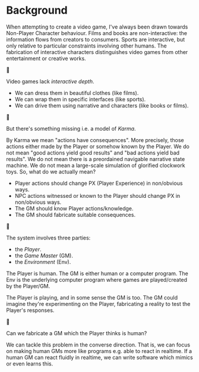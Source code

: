 # Background

When attempting to create a video game,
I've always been drawn towards Non-Player Character behaviour.
Films and books are non-interactive: the information flows from creators to consumers.
Sports are interactive, but only relative to particular constraints involving other humans.
The fabrication of interactive characters distinguishes video games from other entertainment or creative works.

🚧

Video games lack _interactive depth_.
- We can dress them in beautiful clothes (like films).
- We can wrap them in specific interfaces (like sports).
- We can drive them using narrative and characters (like books or films).

🚧

But there's something missing i.e. a model of _Karma_.

By Karma we mean "actions have consequences".
More precisely, those actions either made by the Player or somehow known by the Player.
We do not mean "good actions yield good results" and "bad actions yield bad results".
We do not mean there is a preordained navigable narrative state machine.
We do not mean a large-scale simulation of glorified clockwork toys.
So, what do we actually mean?

- Player actions should change PX (Player Experience) in non/obvious ways.
- NPC actions witnessed or known to the Player should change PX in non/obvious ways.
- The GM should know Player actions/knowledge.
- The GM should fabricate suitable consequences.

🚧

The system involves three parties:
- the _Player_.
- the _Game Master_ (GM).
- the _Environment_ (Env).

The Player is human.
The GM is either human or a computer program.
The Env is the underlying computer program where games are played/created by the Player/GM.

The Player is playing, and in some sense the GM is too.
The GM could imagine they're experimenting on the Player, fabricating a reality to test the Player's responses.

🚧

Can we fabricate a GM which the Player thinks is human?

We can tackle this problem in the converse direction.
That is, we can focus on making human GMs more like programs e.g. able to react in realtime. 
If a human GM can react fluidly in realtime, we can write software which mimics or even learns this.
